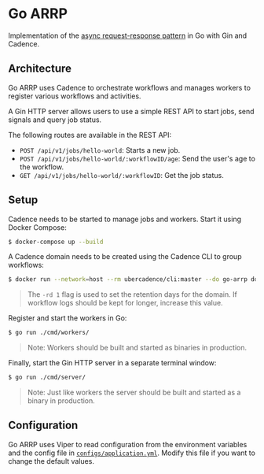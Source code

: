 # Go ARRP

Implementation of the [async request-response pattern](https://docs.microsoft.com/en-us/azure/architecture/patterns/async-request-reply) in Go with Gin and Cadence.

## Architecture

Go ARRP uses Cadence to orchestrate workflows and manages workers to register various workflows and activities.

A Gin HTTP server allows users to use a simple REST API to start jobs, send signals and query job status.

The following routes are available in the REST API:

- `POST /api/v1/jobs/hello-world`: Starts a new job.
- `POST /api/v1/jobs/hello-world/:workflowID/age`: Send the user's age to the workflow.
- `GET /api/v1/jobs/hello-world/:workflowID`: Get the job status.

## Setup

Cadence needs to be started to manage jobs and workers. Start it using Docker Compose:

```sh
$ docker-compose up --build
```

A Cadence domain needs to be created using the Cadence CLI to group workflows:

```sh
$ docker run --network=host --rm ubercadence/cli:master --do go-arrp domain register -rd 1
```

> The `-rd 1` flag is used to set the retention days for the domain. If workflow logs should be kept for longer, increase this value.

Register and start the workers in Go:

```sh
$ go run ./cmd/workers/
```

> Note: Workers should be built and started as binaries in production.

Finally, start the Gin HTTP server in a separate terminal window:

```sh
$ go run ./cmd/server/
```

> Note: Just like workers the server should be built and started as a binary in production.

## Configuration

Go ARRP uses Viper to read configuration from the environment variables and the config file in [`configs/application.yml`](./configs/application.yml). Modify this file if you want to change the default values.
